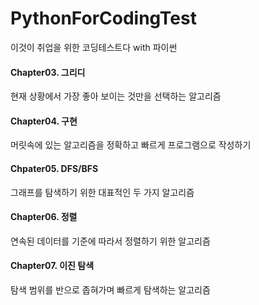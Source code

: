 # PythonForCodingTest
이것이 취업을 위한 코딩테스트다 with 파이썬



#### Chapter03. 그리디
현재 상황에서 가장 좋아 보이는 것만을 선택하는 알고리즘
#### Chapter04. 구현
머릿속에 있는 알고리즘을 정확하고 빠르게 프로그램으로 작성하기
#### Chpater05. DFS/BFS
그래프를 탐색하기 위한 대표적인 두 가지 알고리즘
#### Chapter06. 정렬
연속된 데이터를 기준에 따라서 정렬하기 위한 알고리즘
#### Chapter07. 이진 탐색
탐색 범위를 반으로 좁혀가며 빠르게 탐색하는 알고리즘
